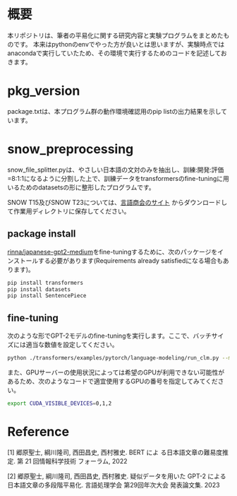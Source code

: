 # 概要
本リポジトリは、筆者の平易化に関する研究内容と実験プログラムをまとめたものです。
本来はpythonのenvでやった方が良いとは思いますが、実験時点ではanacondaで実行していたため、その環境で実行するためのコードを記述しておきます。


# pkg_version
package.txtは、本プログラム群の動作環境確認用のpip listの出力結果を示しています。


# snow_preprocessing
snow_file_splitter.pyは、やさしい日本語の文対のみを抽出し、訓練:開発:評価=8:1:1になるように分割した上で、訓練データをtransformersのfine-tuningに用いるためのdatasetsの形に整形したプログラムです。

SNOW T15及びSNOW T23については、[言語商会のサイト](https://www.jnlp.org/GengoHouse/snow/t15]) からダウンロードして作業用ディレクトリに保存してください。

## package install
[rinna/japanese-gpt2-medium](https://huggingface.co/rinna/japanese-gpt2-medium)をfine-tuningするために、次のパッケージをインストールする必要があります(Requirements already satisfiedになる場合もあります)。
```bash
pip install transformers
pip install datasets
pip install SentencePiece
```

## fine-tuning
次のような形でGPT-2モデルのfine-tuningを実行します。ここで、バッチサイズには適当な数値を設定してください。

```bash
python ./transformers/examples/pytorch/language-modeling/run_clm.py --model_name_or_path=rinna/japanese-gpt2-medium  --train_file=snow_datasets/dataset.txt      --validation_file=snow_datasets/dataset.txt      --do_train  --do_eval --num_train_epochs=10  --save_steps=10000 --per_device_eval_batch_size=1  --output_dir=output/  --use_fast_tokenizer=False --per_device_train_batch_size=1
```

また、GPUサーバーの使用状況によっては希望のGPUが利用できない可能性があるため、次のようなコードで適宜使用するGPUの番号を指定してみてください。
```bash
export CUDA_VISIBLE_DEVICES=0,1,2
```


# Reference
[1] 郷原聖士, 綱川隆司, 西田昌史, 西村雅史. BERT によ
る日本語文章の難易度推定. 第 21 回情報科学技術
フォーラム, 2022

[2] 郷原聖士, 綱川隆司, 西田昌史, 西村雅史. 疑似データを用いた GPT-2 による日本語文章の多段階平易化. 言語処理学会 第29回年次大会 発表論文集. 2023

